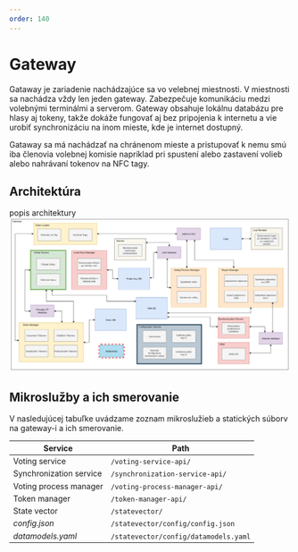 ```yaml
---
order: 140
---
```

# Gateway

Gataway je zariadenie nachádzajúce sa vo velebnej miestnosti. V miestnosti sa nachádza vždy len jeden gateway. Zabezpečuje komunikáciu medzi volebnými terminálmi a serverom. Gateway obsahuje lokálnu databázu pre hlasy aj tokeny, takže dokáže fungovať aj bez pripojenia k internetu a vie urobiť synchronizáciu na inom mieste, kde je internet dostupný.

Gataway sa má nachádzať na chránenom mieste a pristupovať k nemu smú iba členovia volebnej komisie napríklad pri spustení alebo zastavení volieb alebo nahrávaní tokenov na NFC tagy.

## Architektúra
popis architektury
![](/assets/images/gateway/architecture.png)

## Mikroslužby a ich smerovanie

V nasledujúcej tabuľke uvádzame zoznam mikroslužieb a statických súborv na gateway-i a ich smerovanie.

| Service | Path |
| --- | --- |
| Voting service | `/voting-service-api/` |
| Synchronization service | `/synchronization-service-api/` |
| Voting process manager | `/voting-process-manager-api/` |
| Token manager | `/token-manager-api/` |
| State vector | `/statevector/` |
| _config.json_ | `/statevector/config/config.json` |
| _datamodels.yaml_ | `/statevector/config/datamodels.yaml` |
